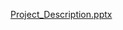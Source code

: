[Project_Description.pptx](https://github.com/AmanAgrahari97/Smart_Farmer-Code/files/7394033/Project_Description.pptx)
